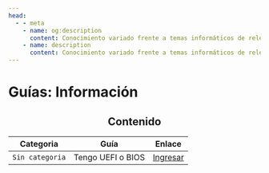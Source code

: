 ```yaml
---
head:
  - - meta
    - name: og:description
      content: Conocimiento variado frente a temas informáticos de relevancia e interés.
    - name: description
      content: Conocimiento variado frente a temas informáticos de relevancia e interés.
---
```

# Guías: Información

<div align=center>

## Contenido
| Categoria | Guía | Enlace |
|:---------:|:----:|:------:|
| `Sin categoria` | Tengo UEFI o BIOS | [Ingresar](/guias/informacion/bios-uefi) |

</div>